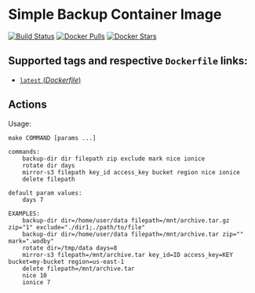 # Simple Backup Container Image

[![Build Status](https://travis-ci.org/wodby/backup.svg?branch=master)](https://travis-ci.org/wodby/backup)
[![Docker Pulls](https://img.shields.io/docker/pulls/backup/php.svg)](https://hub.docker.com/r/wodby/backup)
[![Docker Stars](https://img.shields.io/docker/stars/backup/php.svg)](https://hub.docker.com/r/wodby/backup)

## Supported tags and respective `Dockerfile` links:

- [`latest` (*Dockerfile*)](https://github.com/wodby/backup/tree/master/Dockerfile)

## Actions

Usage:
```
make COMMAND [params ...]
 
commands:
    backup-dir dir filepath zip exclude mark nice ionice
    rotate dir days 
    mirror-s3 filepath key_id access_key bucket region nice ionice   
    delete filepath 

default param values:
    days 7
        
EXAMPLES:   
    backup-dir dir=/home/user/data filepath=/mnt/archive.tar.gz zip="1" exclude="./dir1;./path/to/file"
    backup-dir dir=/home/user/data filepath=/mnt/archive.tar zip="" mark=".wodby"
    rotate dir=/tmp/data days=8 
    mirror-s3 filepath=/mnt/archive.tar key_id=ID access_key=KEY bucket=my-bucket region=us-east-1   
    delete filepath=/mnt/archive.tar
    nice 10
    ionice 7
    
```